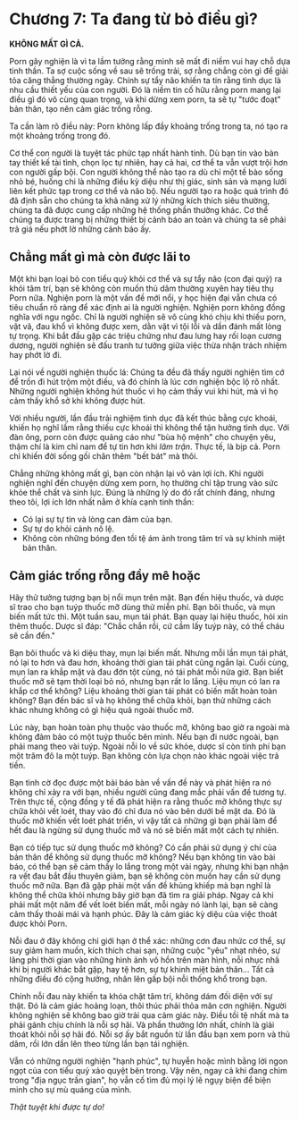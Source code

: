 # Chương 7: Ta đang từ bỏ điều gì?

**KHÔNG MẤT GÌ CẢ.**

Porn gây nghiện là vì ta lầm tưởng rằng mình sẽ mất đi niềm vui hay chỗ dựa tinh thần. Ta sợ cuộc sống về sau sẽ trống trải, sợ rằng chẳng còn gì để giải tỏa căng thẳng thường ngày. Chính sự tẩy não khiến ta tin rằng tình dục là nhu cầu thiết yếu của con người. Đó là niềm tin cố hữu rằng porn mang lại điều gì đó vô cùng quan trọng, và khi dừng xem porn, ta sẽ tự "tước đoạt" bản thân, tạo nên cảm giác trống rỗng.

Ta cần làm rõ điều này: Porn không lấp đầy khoảng trống trong ta, nó tạo ra một khoảng trống trong đó.

Cơ thể con người là tuyệt tác phức tạp nhất hành tinh. Dù bạn tin vào bàn tay thiết kế tài tình, chọn lọc tự nhiên, hay cả hai, cơ thể ta vẫn vượt trội hơn con người gấp bội. Con người không thể nào tạo ra dù chỉ một tế bào sống nhỏ bé, huống chi là những điều kỳ diệu như thị giác, sinh sản và mạng lưới liên kết phức tạp trong cơ thể và não bộ. Nếu người tạo ra hoặc quá trình đó đã định sẵn cho chúng ta khả năng xử lý những kích thích siêu thường, chúng ta đã được cung cấp những hệ thống phần thưởng khác. Cơ thể chúng ta được trang bị những thiết bị cảnh báo an toàn và chúng ta sẽ phải trả giá nếu phớt lờ những cảnh báo ấy.

## Chẳng mất gì mà còn được lãi to

Một khi bạn loại bỏ con tiểu quỷ khỏi cơ thể và sự tẩy não (con đại quỷ) ra khỏi tâm trí, bạn sẽ không còn muốn thủ dâm thường xuyên hay tiêu thụ Porn nữa. Nghiện porn là một vấn đề mới nổi, y học hiện đại vẫn chưa có tiêu chuẩn rõ ràng để xác định ai là người nghiện. Nghiện porn không đồng nghĩa với ngu ngốc. Chỉ là người nghiện sẽ vô cùng khó chịu khi thiếu porn, vật vã, đau khổ vì không được xem, dằn vặt vì tội lỗi và dần đánh mất lòng tự trọng. Khi bắt đầu gặp các triệu chứng như đau lưng hay rối loạn cương dương, người nghiện sẽ đấu tranh tư tưởng giữa việc thừa nhận trách nhiệm hay phớt lờ đi.

Lại nói về người nghiện thuốc lá: Chúng ta đều đã thấy người nghiện tìm cớ để trốn đi hút trộm một điếu, và đó chính là lúc cơn nghiện bộc lộ rõ nhất. Những người nghiện không hút thuốc vì họ cảm thấy vui khi hút, mà vì họ cảm thấy khổ sở khi không được hút.

Với nhiều người, lần đầu trải nghiệm tình dục đã kết thúc bằng cực khoái, khiến họ nghĩ lầm rằng thiếu cực khoái thì không thể tận hưởng tình dục. Với đàn ông, porn còn được quảng cáo như "bùa hộ mệnh" cho chuyện yêu, thậm chí là kim chỉ nam để tự tin hơn khi *lâm trận*. Thực tế, là bịp cả. Porn chỉ khiến đời sống gối chăn thêm "bết bát" mà thôi.

Chẳng những không mất gì, bạn còn nhận lại vô vàn lợi ích. Khi người nghiện nghĩ đến chuyện dừng xem porn, họ thường chỉ tập trung vào sức khỏe thể chất và sinh lực. Đúng là những lý do đó rất chính đáng, nhưng theo tôi, lợi ích lớn nhất nằm ở khía cạnh tinh thần:

- Có lại sự tự tin và lòng can đảm của bạn.
- Sự tự do khỏi cảnh nô lệ.
- Không còn những bóng đen tồi tệ ám ảnh trong tâm trí và sự khinh miệt bản thân.

## Cảm giác trống rỗng đầy mê hoặc

Hãy thử tưởng tượng bạn bị nổi mụn trên mặt. Bạn đến hiệu thuốc, và dược sĩ trao cho bạn tuýp thuốc mỡ dùng thử miễn phí. Bạn bôi thuốc, và mụn biến mất tức thì. Một tuần sau, mụn tái phát. Bạn quay lại hiệu thuốc, hỏi xin thêm thuốc. Dược sĩ đáp: "Chắc chắn rồi, cứ cầm lấy tuýp này, có thể cháu sẽ cần đến."

Bạn bôi thuốc và kì diệu thay, mụn lại biến mất. Nhưng mỗi lần mụn tái phát, nó lại to hơn và đau hơn, khoảng thời gian tái phát cũng ngắn lại. Cuối cùng, mụn lan ra khắp mặt và đau đớn tột cùng, nó tái phát mỗi nửa giờ. Bạn biết thuốc mỡ sẽ tạm thời loại bỏ nó, nhưng bạn rất lo lắng. Liệu mụn có lan ra khắp cơ thể không? Liệu khoảng thời gian tái phát có biến mất hoàn toàn không? Bạn đến bác sĩ và họ không thể chữa khỏi, bạn thử những cách khác nhưng không có gì hiệu quả ngoài thuốc mỡ.

Lúc này, bạn hoàn toàn phụ thuộc vào thuốc mỡ, không bao giờ ra ngoài mà không đảm bảo có một tuýp thuốc bên mình. Nếu bạn đi nước ngoài, bạn phải mang theo vài tuýp. Ngoài nỗi lo về sức khỏe, dược sĩ còn tính phí bạn một trăm đô la một tuýp. Bạn không còn lựa chọn nào khác ngoài việc trả tiền.

Bạn tình cờ đọc được một bài báo bàn về vấn đề này và phát hiện ra nó không chỉ xảy ra với bạn, nhiều người cũng đang mắc phải vấn đề tương tự. Trên thực tế, cộng đồng y tế đã phát hiện ra rằng thuốc mỡ không thực sự chữa khỏi vết loét, thay vào đó chỉ đưa nó vào bên dưới bề mặt da. Đó là thuốc mỡ khiến vết loét phát triển, vì vậy tất cả những gì bạn phải làm để hết đau là ngừng sử dụng thuốc mỡ và nó sẽ biến mất một cách tự nhiên.

Bạn có tiếp tục sử dụng thuốc mỡ không? Có cần phải sử dụng ý chí của bản thân để không sử dụng thuốc mỡ không? Nếu bạn không tin vào bài báo, có thể bạn sẽ cảm thấy lo lắng trong một vài ngày, nhưng khi bạn nhận ra vết đau bắt đầu thuyên giảm, bạn sẽ không còn muốn hay cần sử dụng thuốc mỡ nữa. Bạn đã gặp phải một vấn đề khủng khiếp mà bạn nghĩ là không thể chữa khỏi nhưng bây giờ bạn đã tìm ra giải pháp. Ngay cả khi phải mất một năm để vết loét biến mất, mỗi ngày nó lành lại, bạn sẽ càng cảm thấy thoải mái và hạnh phúc. Đây là cảm giác kỳ diệu của việc thoát được khỏi Porn.

Nỗi đau ở đây không chỉ giới hạn ở thể xác: những cơn đau nhức cơ thể, sự suy giảm ham muốn, kích thích chai sạn, những cuộc "yêu" nhạt nhẽo, sự lãng phí thời gian vào những hình ảnh vô hồn trên màn hình, nỗi nhục nhã khi bị người khác bắt gặp, hay tệ hơn, sự tự khinh miệt bản thân... Tất cả những điều đó cộng hưởng, nhân lên gấp bội nỗi thống khổ trong bạn.

Chính nỗi đau này khiến ta khóa chặt tâm trí, không dám đối diện với sự thật. Đó là cảm giác hoảng loạn, thôi thúc phải thỏa mãn cơn nghiện. Người không nghiện sẽ không bao giờ trải qua cảm giác này. Điều tồi tệ nhất mà ta phải gánh chịu chính là nỗi sợ hãi. Và phần thưởng lớn nhất, chính là giải thoát khỏi nỗi sợ hãi đó. Nỗi sợ ấy bắt nguồn từ lần đầu bạn xem porn và thủ dâm, rồi lớn dần lên theo từng lần bạn tái nghiện.

Vẫn có những người nghiện "hạnh phúc", tự huyễn hoặc mình bằng lời ngon ngọt của con tiểu quỷ xảo quyệt bên trong. Vậy nên, ngay cả khi đang chìm trong "địa ngục trần gian", họ vẫn cố tìm đủ mọi lý lẽ ngụy biện để biện minh cho sự mù quáng của mình.

*Thật tuyệt khi được tự do!*